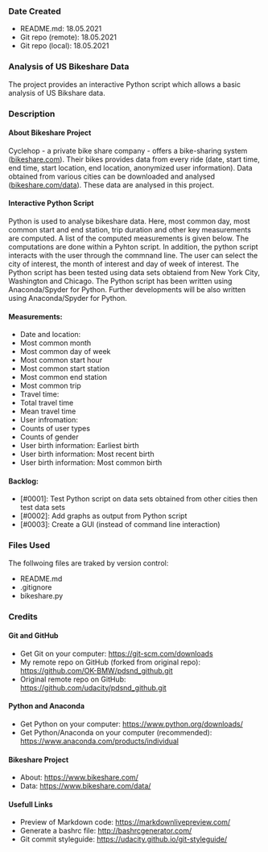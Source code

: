 [comment]: <> (>**Note**: Please **fork** the current Udacity repository so that you will have a **remote** repository in **your** Github account. Clone the remote repository to your local machine. Later, as a part of the project "Post your Work on Github", you will push your proposed changes to the remote repository in your Github account.)

### Date Created
* README.md: 18.05.2021
* Git repo (remote): 18.05.2021
* Git repo (local): 18.05.2021

### Analysis of US Bikeshare Data
The project provides an interactive Python script which allows a basic analysis of US Bikshare data.

### Description

#### About Bikeshare Project
Cyclehop - a private bike share company - offers a bike-sharing system ([bikeshare.com](https://www.bikeshare.com/)).
Their bikes provides data from every ride (date, start time, end time, start location, end location, anonymized user information).
Data obtained from various cities can be downloaded and analysed ([bikeshare.com/data](https://www.bikeshare.com/data/)).
These data are analysed in this project.

#### Interactive Python Script
Python is used to analyse bikeshare data.
Here, most common day, most common start and end station, trip duration and other key measurements are computed. 
A list of the computed measurements is given below.
The computations are done within a Pyhton script. In addition, the python script interacts with the user through the commnand line. The user can select the city of interest, the month of interest and day of week of interest.
The Python script has been tested using data sets obtaiend from New York City, Washington and Chicago.
The Python script has been written using Anaconda/Spyder for Python. Further developments will be also written using Anaconda/Spyder for Python. 

#### Measurements:
* Date and location:
 * Most common month
 * Most common day of week
 * Most common start hour
 * Most common start station
 * Most common end station
 * Most common trip
* Travel time:
 * Total travel time
 * Mean travel time
* User infromation:
 * Counts of user types
 * Counts of gender
 * User birth information: Earliest birth
 * User birth information: Most recent birth
 * User birth information: Most common birth

#### Backlog: 
* [#0001]: Test Python script on data sets obtained from other cities then test data sets
* [#0002]: Add graphs as output from Python script
* [#0003]: Create a GUI (instead of command line interaction)

### Files Used
The follwoing files are traked by version control:
* README.md
* .gitignore
* bikeshare.py

### Credits

#### Git and GitHub
* Get Git on your computer: https://git-scm.com/downloads
* My remote repo on GitHub (forked from original repo): https://github.com/OK-BMW/pdsnd_github.git
* Original remote repo on GitHub: https://github.com/udacity/pdsnd_github.git

#### Python and Anaconda
* Get Python on your computer: https://www.python.org/downloads/
* Get Python/Anaconda on your computer (recommended): https://www.anaconda.com/products/individual

#### Bikeshare Project
* About: https://www.bikeshare.com/
* Data: https://www.bikeshare.com/data/

#### Usefull Links
* Preview of Markdown code: https://markdownlivepreview.com/
* Generate a bashrc file: http://bashrcgenerator.com/
* Git commit styleguide: https://udacity.github.io/git-styleguide/
